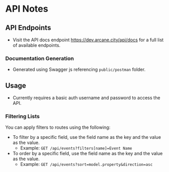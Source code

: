 # API Notes

## API Endpoints
- Visit the API docs endpoint https://dev.arcane.city/api/docs for a full list of available endpoints.

### Documentation Generation
- Generated using Swagger js referencing `public/postman` folder.

## Usage
- Currently requires a basic auth username and password to access the API.

### Filtering Lists
You can apply filters to routes using the following:

- To filter by a specific field, use the field name as the key and the value as the value.
  - Example: `GET /api/events?filters[name]=Event Name`
- To order by a specific field, use the field name as the key and the value as the value.
  - Example: `GET /api/events?sort=model.property&direction=asc`

